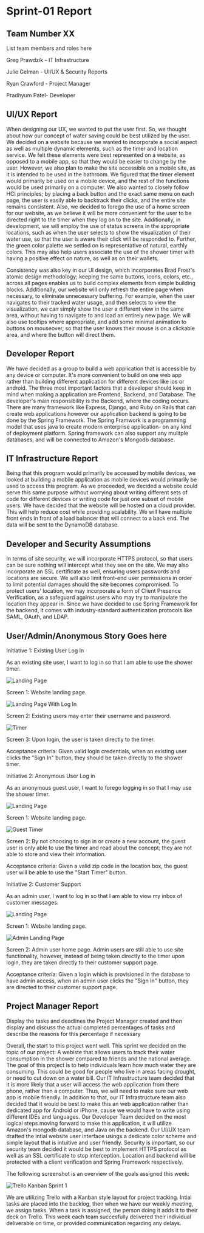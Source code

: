 # Sprint-01 Report

## Team Number XX

List team members and roles here

Greg Prawdzik - IT Infrastructure

Julie Gelman - UI/UX & Security Reports

Ryan Crawford - Project Manager

Pradhyum Patel- Developer

## UI/UX Report

When designing our UX, we wanted to put the user first. So, we thought about how our concept of water saving could be best utilized by the user. We decided on a website because we wanted to incorporate a social aspect as well as multiple dynamic elements, such as the timer and location service. We felt these elements were best represented on a website, as opposed to a mobile app, so that they would be easier to change by the user. However, we also plan to make the site accessible on a mobile site, as it is intended to be used in the bathroom. We figured that the timer element would primarily be used on a mobile device, and the rest of the functions would be used primarily on a computer. We also wanted to closely follow HCI principles; by placing a back button and the exact same menu on each page, the user is easily able to backtrack their clicks, and the entire site remains consistent. Also, we decided to forego the use of a home screen for our website, as we believe it will be more convenient for the user to be directed right to the timer when they log on to the site. Additionally, in development, we will employ the use of status screens in the appropriate locations, such as when the user selects to show the visualization of their water use, so that the user is aware their click will be responded to. Further, the green color palette we settled on is representative of natural, earthly colors. This may also help users associate the use of the shower timer with having a positive effect on nature, as well as on their wallets. 

Consistency was also key in our UI design, which incorporates Brad Frost's atomic design methodology; keeping the same buttons, icons, colors, etc., across all pages enables us to build complex elements from simple building blocks. Additionally, our website will only refresh the entire page when necessary, to eliminate unnecessary buffering. For example, when the user navigates to their tracked water usage, and then selects to view the visualization, we can simply show the user a different view in the same area, without having to navigate to and load an entirely new page. We will also use tooltips where appropriate, and add some minimal animation to buttons on mouseover, so that the user knows their mouse is on a clickable area, and where the button will direct them.


## Developer Report

We have decided as a group to build a web application that is accessible by any device or computer. It's more convenient to build on one web app rather than building different application for different devices like ios or android. The three most important factors that a developer should keep in mind when making a application are Frontend, Backend, and Database. The developer's main responsibility is the Backend, where the coding occurs. There are many framework like Express, Django, and Ruby on Rails that can create web applications however our application backend is going to be done by the Spring Framework. The Spring Framwork is a programming model that uses java to create modern enterprise application- on any kind of deployment platform. Spring framework can also support any mulitple databases, and will be connected to Amazon's Mongodb database.

## IT Infrastructure Report

Being that this program would primarily be accessed by mobile devices, we looked at building a mobile application as mobile devices would primarily be used to access this program.  As we proceeded, we decided a website could serve this same purpose without worrying about writing different sets of code for different devices or writing code for just one subset of mobile users.  We have decided that the website will be hosted on a cloud provider.  This will help reduce cost while providing scalability.  We will have multiple front ends in front of a load balancer that will connect to a back end.  The data will be sent to the DynamoDB database.  

## Developer and Security Assumptions

In terms of site security, we will incorporate HTTPS protocol, so that users can be sure nothing will intercept what they see on the site. We may also incorporate an SSL certificate as well, ensuring users passwords and locations are secure. We will also limit front-end user permissions in order to limit potential damages should the site becomes compromised. To protect users' location, we may incorporate a form of Client Presence Verification, as a safeguard against users who may try to manipulate the location they appear in. Since we have decided to use Spring Framework for the backend, it comes with industry-standard authentication protocols like SAML, OAuth, and LDAP. 

## User/Admin/Anonymous Story Goes here

Initiative 1: Existing User Log In

As an existing site user, I want to log in so that I am able to use the shower timer. 

![Landing Page](images/landingPage.png "Website Landing Page")

Screen 1: Website landing page.

![Landing Page With Log In](images/landingPage_SignIn.png "Existing User Sign In")

Screen 2: Existing users may enter their username and password.

![Timer](images/timer.png "Timer")

Screen 3: Upon login, the user is taken directly to the timer.

Acceptance criteria: Given valid login credentials, when an existing user clicks the "Sign In" button, they should be taken directly to the shower timer.

Initiative 2: Anonymous User Log in

As an anonymous guest user, I want to forego logging in so that I may use the shower timer. 

![Landing Page](images/landingPage.png "Website Landing Page")

Screen 1: Website landing page.

![Guest Timer](images/guestTimer.png "Timer for Anonymous Guest User")

Screen 2: By not choosing to sign in or create a new account, the guest user is only able to use the timer and read about the concept; they are not able to store and view their information.

Acceptance criteria: Given a valid zip code in the location box, the guest user will be able to use the "Start Timer" button.

Initiative 2: Customer Support

As an admin user, I want to log in so that I am able to view my inbox of customer messages.

![Landing Page](images/landingPage.png "Website Landing Page")

Screen 1: Website landing page.

![Admin Landing Page](images/adminHome.png "Admin Home Page")

Screen 2: Admin user home page. Admin users are still able to use site functionality, however, instead of being taken directly to the timer upon login, they are taken directly to their customer support page.

Acceptance criteria: Given a login which is provisioned in the database to have admin access, when an admin user clicks the "Sign In" button, they are directed to their customer support page.

## Project Manager Report

Display the tasks and deadlines the Project Manager created and then display and discuss the actual completed percentages of tasks and describe the reasons for this percentage if necessary

Overall, the start to this project went well. This sprint we decided on the topic of our project: A webiste that allows users to track their water consumption in the shower compared to friends and the national average. The goal of this project is to help individuals learn how much water they are consuming. This could be good for people who live in areas facing drought, or need to cut down on a water bill. Our IT Infrastructure team decided that it is more likely that a user will access the web application from there phone, rather than a computer. Thus, we will need to make sure our web app is mobile friendly. In addition to that, our IT Infrastructure team also decided that it would be best to make this an web application rather than dedicated app for Android or iPhone, cause we would have to write using different IDEs and languages. Our Developer Team decided on the most logical steps moving forward to make this application, it will utilize Amazon's mongodb database, and Java on the backend. Our UI/UX team drafted the intial website user interface usings a dedicate color scheme and simple layout that is intuitive and user friendly. Security is important, so our security team decided it would be best to implement HTTPS protocol as well as an SSL certificate to stop interception. Location and backend will be protected with a client verification and Spring Framework respectively.

The following screenshot is an overview of the goals assigned this week:

![Trello Kanban Sprint 1](images/sprint1 "Admin Home Page")

We are utilizing Trello with a Kanban style layout for project tracking. Intial tasks are placed into the backlog, then when we have our weekly meeting, we assign tasks. When a task is assigned, the person doing it adds it to their deck on Trello. This week each team succesfully delivered their individual deliverable on time, or provided communication regarding any delays. 
